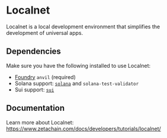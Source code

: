 # Localnet

Localnet is a local development environment that simplifies the development of
universal apps.

## Dependencies

Make sure you have the following installed to use Localnet:

- [Foundry](https://getfoundry.sh/) `anvil` (required)
- Solana support: [`solana`](https://docs.solana.com/cli/install) and
  `solana-test-validator`
- Sui support: [`sui`](https://docs.sui.io/install)

## Documentation

Learn more about Localnet:  
https://www.zetachain.com/docs/developers/tutorials/localnet/
